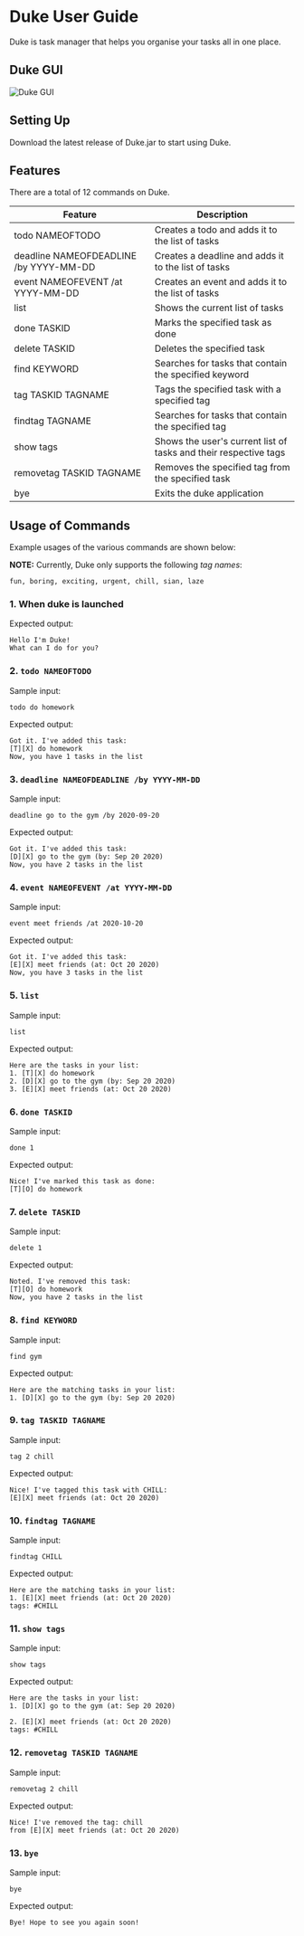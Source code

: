 # Duke User Guide
Duke is task manager that helps you organise your tasks all in one place. 

## Duke GUI
![Duke GUI](Ui.png)

## Setting Up 
Download the latest release of Duke.jar to start using Duke.

## Features 
There are a total of 12 commands on Duke.

Feature | Description
------------ | -------------
todo NAMEOFTODO | Creates a todo and adds it to the list of tasks
deadline NAMEOFDEADLINE /by YYYY-MM-DD | Creates a deadline and adds it to the list of tasks
event NAMEOFEVENT /at YYYY-MM-DD | Creates an event and adds it to the list of tasks 
list | Shows the current list of tasks 
done TASKID | Marks the specified task as done 
delete TASKID | Deletes the specified task 
find KEYWORD | Searches for tasks that contain the specified keyword
tag TASKID TAGNAME | Tags the specified task with a specified tag 
findtag TAGNAME | Searches for tasks that contain the specified tag 
show tags | Shows the user's current list of tasks and their respective tags 
removetag TASKID TAGNAME | Removes the specified tag from the specified task
bye | Exits the duke application

## Usage of Commands

Example usages of the various commands are shown below:

**NOTE:** Currently, Duke only supports the following *tag names*: 
```
fun, boring, exciting, urgent, chill, sian, laze
```
### 1. When duke is launched
Expected output:
```
Hello I'm Duke! 
What can I do for you?
```

### 2. `todo NAMEOFTODO`
Sample input:
```
todo do homework
```

Expected output:
```
Got it. I've added this task: 
[T][X] do homework 
Now, you have 1 tasks in the list
```

### 3. `deadline NAMEOFDEADLINE /by YYYY-MM-DD`
Sample input:
```
deadline go to the gym /by 2020-09-20
```

Expected output:
```
Got it. I've added this task: 
[D][X] go to the gym (by: Sep 20 2020) 
Now, you have 2 tasks in the list
```

### 4. `event NAMEOFEVENT /at YYYY-MM-DD`
Sample input:
```
event meet friends /at 2020-10-20
```

Expected output:
```
Got it. I've added this task: 
[E][X] meet friends (at: Oct 20 2020) 
Now, you have 3 tasks in the list
```

### 5. `list`
Sample input:
```
list
```

Expected output:
```
Here are the tasks in your list: 
1. [T][X] do homework 
2. [D][X] go to the gym (by: Sep 20 2020)
3. [E][X] meet friends (at: Oct 20 2020)
```

### 6. `done TASKID`
Sample input:
```
done 1
```

Expected output:
```
Nice! I've marked this task as done: 
[T][O] do homework
```

### 7. `delete TASKID`
Sample input:
```
delete 1
```

Expected output:
```
Noted. I've removed this task: 
[T][O] do homework 
Now, you have 2 tasks in the list
```

### 8. `find KEYWORD`
Sample input:
```
find gym
```

Expected output:
```
Here are the matching tasks in your list: 
1. [D][X] go to the gym (by: Sep 20 2020)
```

### 9. `tag TASKID TAGNAME`
Sample input:
```
tag 2 chill
```

Expected output:
```
Nice! I've tagged this task with CHILL:
[E][X] meet friends (at: Oct 20 2020)
```

### 10. `findtag TAGNAME`
Sample input:
```
findtag CHILL
```

Expected output:
```
Here are the matching tasks in your list:
1. [E][X] meet friends (at: Oct 20 2020)
tags: #CHILL
```

### 11. `show tags`
Sample input:
```
show tags
```

Expected output:
```
Here are the tasks in your list: 
1. [D][X] go to the gym (at: Sep 20 2020)

2. [E][X] meet friends (at: Oct 20 2020)
tags: #CHILL
```

### 12. `removetag TASKID TAGNAME`
Sample input:
```
removetag 2 chill
```

Expected output:
```
Nice! I've removed the tag: chill
from [E][X] meet friends (at: Oct 20 2020)
```

### 13. `bye`
Sample input:
```
bye
```

Expected output:
```
Bye! Hope to see you again soon!
```
